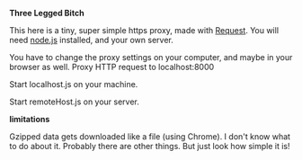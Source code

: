 **Three Legged Bitch**

This here is a tiny, super simple https proxy, made with [Request](https://github.com/mikeal/request). You will need [node.js](http://nodejs.org) installed, and your own server.

You have to change the proxy settings on your computer, and maybe in your browser as well. Proxy HTTP request to localhost:8000

Start localhost.js on your machine.

Start remoteHost.js on your server.

**limitations**

Gzipped data gets downloaded like a file (using Chrome). I don't know what to do about it. 
Probably there are other things. But just look how simple it is!
